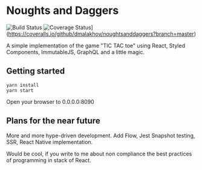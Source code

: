 # Noughts and Daggers

![Build Status](https://travis-ci.org/dmitrymalakhov/noughtsanddaggers.svg?branch=master)
![Coverage Status](https://coveralls.io/repos/github/dmalakhov/noughtsanddaggers/badge.svg?branch=master)](https://coveralls.io/github/dmalakhov/noughtsanddaggers?branch=master)

A simple implementation of the game "TIC TAC toe" using React, Styled Components, ImmutableJS, GraphQL and a little magic.

## Getting started

```
yarn install
yarn start
```

Open your browser to 0.0.0.0:8090

## Plans for the near future
More and more hype-driven development.
Add Flow, Jest Snapshot testing, SSR, React Native implementation.

Would be cool, if you write to me about non compliance the best practices of programming in stack of React.
